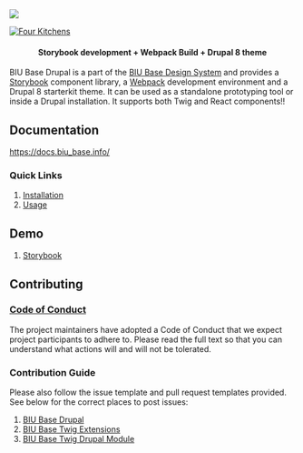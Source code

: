 <img src="./hero.png" />

[![Four Kitchens](https://img.shields.io/badge/4K-Four%20Kitchens-35AA4E.svg)](https://fourkitchens.com/)

<h4 align="center">Storybook development + Webpack Build + Drupal 8 theme</h4>

BIU Base Drupal is a part of the [BIU Base Design System](https://github.com/biu_base-ds) and provides a [Storybook](https://storybook.js.org/) component library, a [Webpack](https://webpack.js.org/) development environment and a Drupal 8 starterkit theme. It can be used as a standalone prototyping tool or inside a Drupal installation. It supports both Twig and React components!!

## Documentation

https://docs.biu_base.info/

### Quick Links

1. [Installation](https://docs.biu_base.info/installation/design-system)
2. [Usage](https://docs.biu_base.info/usage/commands)

## Demo

1. [Storybook](http://storybook.biu_base.info/)

## Contributing

### [Code of Conduct](https://github.com/biu_base-ds/biu_base-drupal/blob/master/CODE_OF_CONDUCT.md)

The project maintainers have adopted a Code of Conduct that we expect project participants to adhere to. Please read the full text so that you can understand what actions will and will not be tolerated.

### Contribution Guide

Please also follow the issue template and pull request templates provided. See below for the correct places to post issues:

1. [BIU Base Drupal](https://github.com/biu_base-ds/biu_base-drupal/issues)
3. [BIU Base Twig Extensions](https://github.com/biu_base-ds/biu_base-twig-extensions/issues)
4. [BIU Base Twig Drupal Module](https://www.drupal.org/project/issues/biu_base_twig)

